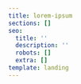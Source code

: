 ```yaml
---
title: lorem-ipsum
sections: []
seo:
  title: ''
  description: ''
  robots: []
  extra: []
template: landing
---
```

